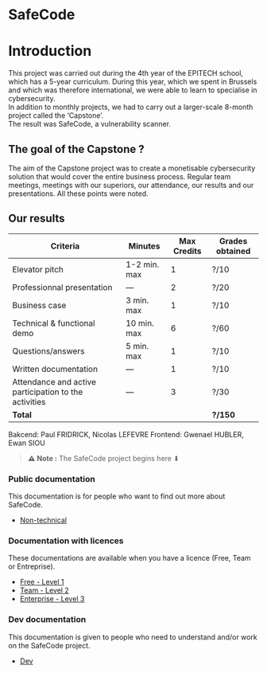 # **SafeCode**

# Introduction
This project was carried out during the 4th year of the EPITECH school, which has a 5-year curriculum. During this year, which we spent in Brussels and which was therefore international, we were able to learn to specialise in cybersecurity.<br>
In addition to monthly projects, we had to carry out a larger-scale 8-month project called the ‘Capstone’.<br>
The result was SafeCode, a vulnerability scanner.

## The goal of the Capstone ?
The aim of the Capstone project was to create a monetisable cybersecurity solution that would cover the entire business process.
Regular team meetings, meetings with our superiors, our attendance, our results and our presentations.
All these points were noted.

## Our results
| Criteria                               | Minutes          | Max Credits | Grades obtained |
|----------------------------------------|------------------|-------------|-----------------|
| Elevator pitch                         | 1-2 min. max     | 1           | ?/10             |
| Professionnal presentation             | —                | 2           | ?/20             |
| Business case                          | 3 min. max       | 1           | ?/10             |
| Technical & functional demo            | 10 min. max      | 6           | ?/60             |
| Questions/answers                      | 5 min. max       | 1           | ?/10             |
| Written documentation                  | —                | 1           | ?/10             |
| Attendance and active participation to the activities | — | 3           | ?/30             |
| **Total**                              |                  |             | **?/150**        |

Bakcend: Paul FRIDRICK, Nicolas LEFEVRE
Frontend: Gwenael HUBLER, Ewan SIOU

> **⚠️ Note :** The SafeCode project begins here ⬇

### Public documentation
This documentation is for people who want to find out more about SafeCode.<br>
- [Non-technical](Non-technical.md)

### Documentation with licences
These documentations are available when you have a licence (Free, Team or Entreprise).<br>
- [Free - Level 1](Technical-Lv1.md)<br>
- [Team - Level 2](Technical-Lv2.md)<br>
- [Enterprise - Level 3](Technical-Lv3.md)

### Dev documentation
This documentation is given to people who need to understand and/or work on the SafeCode project.<br>
- [Dev](Dev.md)
